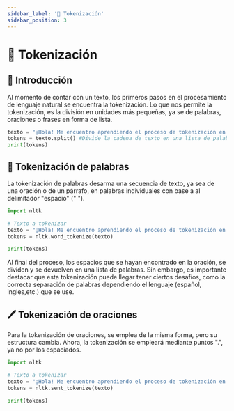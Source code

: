 ```yaml
---
sidebar_label: '🔑 Tokenización'
sidebar_position: 3
---
```


# 🔑 Tokenización

## 🌟 Introducción

Al momento de contar con un texto, los primeros pasos en el procesamiento de lenguaje natural se encuentra la tokenización. Lo que nos permite la tokenización, es la división en unidades más pequeñas, ya se de palabras, oraciones o frases en forma de lista.

```python title="Ejemplo de tokenización en python"
texto = "¡Hola! Me encuentro aprendiendo el proceso de tokenización en la mejor página de programación en python."
tokens = texto.split() #Divide la cadena de texto en una lista de palabras
print(tokens)
```

## 🧹 Tokenización de palabras

La tokenización de palabras desarma una secuencia de texto, ya sea de una oración o de un párrafo, en palabras individuales con base a al delimitador "espacio" (" ").

```python title="Ejemplo de tokenización de palabras con nltk"
import nltk

# Texto a tokenizar
texto = "¡Hola! Me encuentro aprendiendo el proceso de tokenización en la mejor página de programación en python."
tokens = nltk.word_tokenize(texto)

print(tokens)
```

Al final del proceso, los espacios que se hayan encontrado en la oración, se dividen y se devuelven en una lista de palabras. Sin embargo, es importante destacar que esta tokenización puede llegar tener ciertos desafíos, como la correcta separación de palabras dependiendo el lenguaje (español, ingles,etc.) que se use.

## 🖊️ Tokenización de oraciones

Para la tokenización de oraciones, se emplea de la misma forma, pero su estructura cambia. Ahora, la tokenización se empleará mediante puntos ".", ya no por los espaciados.

```python title="Ejemplo de tokenización de oraciones con nltk"
import nltk

# Texto a tokenizar
texto = "¡Hola! Me encuentro aprendiendo el proceso de tokenización en la mejor página de programación en python."
tokens = nltk.sent_tokenize(texto)

print(tokens)
```
